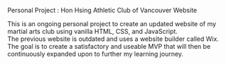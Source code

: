 Personal Project : Hon Hsing Athletic Club of Vancouver Website

This is an ongoing personal project to create an updated website of my martial arts club using vanilla HTML, CSS, and JavaScript.<br>
The previous website is outdated and uses a website builder called Wix.<br>
The goal is to create a satisfactory and useable MVP that will then be continuously expanded upon to further my learning journey.
